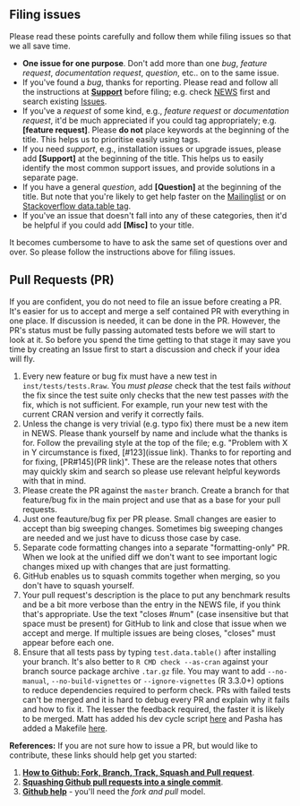 Filing issues
-------------

Please read these points carefully and follow them while filing issues so that we all save time.

- **One issue for one purpose**. Don't add more than one *bug*, *feature request*, *documentation request*, *question*, etc.. on to the same issue. 
- If you've found a *bug*, thanks for reporting. Please read and follow all the instructions at **[Support](https://github.com/Rdatatable/data.table/wiki/Support)** before filing; e.g. check [NEWS](https://github.com/Rdatatable/data.table/blob/master/NEWS.md) first and search existing [Issues](https://github.com/Rdatatable/data.table/issues).
- If you've a *request* of some kind, e.g., *feature request* or *documentation request*, it'd be much appreciated if you could tag appropriately; e.g. **[feature request]**. Please **do not** place keywords at the beginning of the title. This helps us to prioritise easily using tags. 
- If you need *support*, e.g., installation issues or upgrade issues, please add **[Support]** at the beginning of the title. This helps us to easily identify the most common support issues, and provide solutions in a separate page.
- If you have a general *question*, add **[Question]** at the beginning of the title. But note that you're likely to get help faster on the [Mailinglist](https://lists.r-forge.r-project.org/mailman/listinfo/datatable-help) or on [Stackoverflow data.table tag](http://stackoverflow.com/questions/tagged/r+data.table).
- If you've an issue that doesn't fall into any of these categories, then it'd be helpful if you could add **[Misc]** to your title.

It becomes cumbersome to have to ask the same set of questions over and over. So please follow the instructions above for filing issues.

Pull Requests (PR)
------------------

If you are confident, you do not need to file an issue before creating a PR. It's easier for us to accept and merge a self contained PR with everything in one place. If discussion is needed, it can be done in the PR. However, the PR's status must be fully passing automated tests before we will start to look at it. So before you spend the time getting to that stage it may save you time by creating an Issue first to start a discussion and check if your idea will fly.

1. Every new feature or bug fix must have a new test in `inst/tests/tests.Rraw`. You _must please_ check that the test fails _without_ the fix since the test suite only checks that the new test passes _with_ the fix, which is not sufficient. For example, run your new test with the current CRAN version and verify it correctly fails. 
2. Unless the change is very trivial (e.g. typo fix) there must be a new item in NEWS. Please thank yourself by name and include what the thanks is for. Follow the prevailing style at the top of the file; e.g. "Problem with X in Y circumstance is fixed, [#123](issue link). Thanks to <them> for reporting and <me> for fixing, [PR#145](PR link)". These are the release notes that others may quickly skim and search so please use relevant helpful keywords with that in mind.
3. Please create the PR against the `master` branch. Create a branch for that feature/bug fix in the main project and use that as a base for your pull requests.
4. Just one feauture/bug fix per PR please. Small changes are easier to accept than big sweeping changes. Sometimes big sweeping changes are needed and we just have to dicuss those case by case.
5. Separate code formatting changes into a separate "formatting-only" PR. When we look at the unified diff we don't want to see important logic changes mixed up with changes that are just formatting.
6. GitHub enables us to squash commits together when merging, so you don't have to squash yourself. 
7. Your pull request's description is the place to put any benchmark results and be a bit more verbose than the entry in the NEWS file, if you think that's appropriate. Use the text "closes #num" (case insensitive but that space must be present) for GitHub to link and close that issue when we accept and merge. If multiple issues are being closes, "closes" must appear before each one. 
8. Ensure that all tests pass by typing `test.data.table()` after installing your branch. It's also better to `R CMD check --as-cran` against your branch source package archive `.tar.gz` file. You may want to add `--no-manual`, `--no-build-vignettes` or `--ignore-vignettes` (R 3.3.0+) options to reduce dependencies required to perform check. PRs with failed tests can't be merged and it is hard to debug every PR and explain why it fails and how to fix it. The lesser the feedback required, the faster it is likely to be merged. Matt has added his dev cycle script [here](https://github.com/Rdatatable/data.table/blob/master/cc.R) and Pasha has added a Makefile [here](https://github.com/Rdatatable/data.table/blob/master/Makefile).

**References:** If you are not sure how to issue a PR, but would like to contribute, these links should help get you started:

1. **[How to Github: Fork, Branch, Track, Squash and Pull request](https://gun.io/blog/how-to-github-fork-branch-and-pull-request/)**.
2. **[Squashing Github pull requests into a single commit](http://eli.thegreenplace.net/2014/02/19/squashing-github-pull-requests-into-a-single-commit)**.
3. **[Github help](https://help.github.com/articles/using-pull-requests/)** - you'll need the *fork and pull* model.
